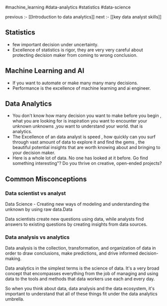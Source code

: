#machine_learning 
#data-analytics 
#statistics 
#data-science

previous :- [[Introduction to data analytics]]
next :- [[key data analyst skills]]

## Statistics
- few important decision under uncertainty. 
- Excellence of statistics is rigor, they are very very careful about protecting decision maker from coming to wrong conclusion. 

## Machine Learning and AI
- If you want to automate or make many many many decisions.
- Performance is the excellence of machine learning and ai engineer. 

## Data Analytics
- You don't know how many decision you want to make before you begin , what you are looking for is inspiration you want to encounter your unknown unknowns ,you want to understand your world. that is analytics.
- The Excellence of an data analyst is speed , how quickly can you surf through vast amount of data to explore it and find the gems , the beautiful potential insights that are worth knowing about and bringing to your decision maker. 
- Here is a whole lot of data. No one has looked at it before. Go find something interesting"? Do you thrive on creative, open-ended projects? 

## Common Misconceptions 

### Data scientist vs analyst

 Data Science - Creating new ways of modeling and understanding the unknown by using raw data.Data 

 Data scientists create new questions using data, while analysts find answers to existing questions by creating insights from data sources.

### Data analysis vs analytics

 Data analysis is the collection, transformation, and organization of data in order to draw conclusions, make predictions, and drive informed decision-making.

 Data analytics in the simplest terms is the science of data. It's a very broad concept that encompasses everything from the job of managing and using data to the tools and methods that data workers use each and every day.

 So when you think about data, data analysis and the data ecosystem, it's important to understand that all of these things fit under the data analytics umbrella.
